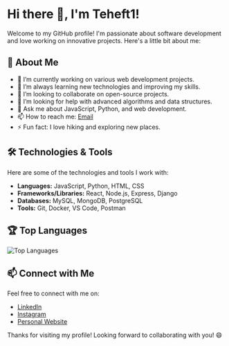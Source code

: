 # Hi there 👋, I'm Teheft1!

Welcome to my GitHub profile! I'm passionate about software development and love working on innovative projects. Here's a little bit about me:

## 🚀 About Me

- 🔭 I’m currently working on various web development projects.
- 🌱 I’m always learning new technologies and improving my skills.
- 👯 I’m looking to collaborate on open-source projects.
- 🤔 I’m looking for help with advanced algorithms and data structures.
- 💬 Ask me about JavaScript, Python, and web development.
- 📫 How to reach me: [Email](mailto:yunusdhanzky@gmail.com)
- ⚡ Fun fact: I love hiking and exploring new places.

## 🛠️ Technologies & Tools

Here are some of the technologies and tools I work with:

- **Languages:** JavaScript, Python, HTML, CSS
- **Frameworks/Libraries:** React, Node.js, Express, Django
- **Databases:** MySQL, MongoDB, PostgreSQL
- **Tools:** Git, Docker, VS Code, Postman

<!--## 📊 GitHub Stats

![Teheft1's GitHub stats](https://github-readme-stats.vercel.app/api?username=Teheft1&show_icons=true&theme=radical) -->

## 🏆 Top Languages

![Top Languages](https://github-readme-stats.vercel.app/api/top-langs/?username=Teheft1&layout=compact&theme=radical)

<!--## 📈 Contribution Graph

![Teheft1's Contribution Graph](https://activity-graph.herokuapp.com/graph?username=Teheft1&theme=rogue)-->

## 📫 Connect with Me

Feel free to connect with me on:

- [LinkedIn](https://www.linkedin.com/in/yunus-dhanzky-h-a90521294)
- [Instagram](https://instagram.com/yunsdh_)
- [Personal Website](https://yunusdev.vercel.app)

Thanks for visiting my profile! Looking forward to collaborating with you! 😄
